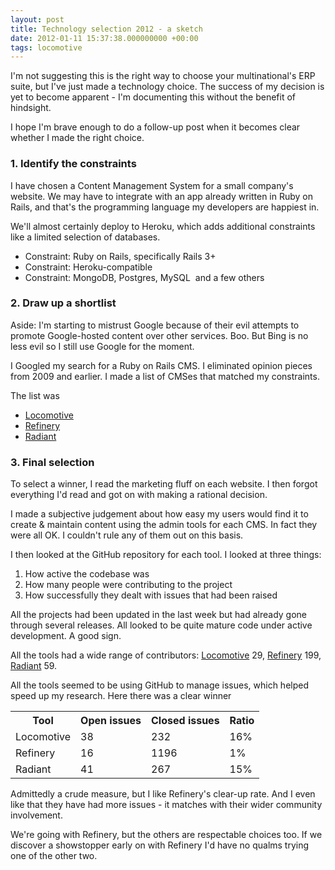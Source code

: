 ```yaml
---
layout: post
title: Technology selection 2012 - a sketch
date: 2012-01-11 15:37:38.000000000 +00:00
tags: locomotive
---
```

I'm not suggesting this is the right way to choose your multinational's ERP suite, but I've just made a technology choice. The success of my decision is yet to become apparent - I'm documenting this without the benefit of hindsight.

I hope I'm brave enough to do a follow-up post when it becomes clear whether I made the right choice.
<h3>1. Identify the constraints</h3>
I have chosen a Content Management System for a small company's website. We may have to integrate with an app already written in Ruby on Rails, and that's the programming language my developers are happiest in.

We'll almost certainly deploy to Heroku, which adds additional constraints like a limited selection of databases.
<ul>
	<li>Constraint: Ruby on Rails, specifically Rails 3+</li>
	<li>Constraint: Heroku-compatible</li>
	<li>Constraint: MongoDB, Postgres, MySQL  and a few others</li>
</ul>
<h3>2. Draw up a shortlist</h3>
Aside: I'm starting to mistrust Google because of their evil attempts to promote Google-hosted content over other services. Boo. But Bing is no less evil so I still use Google for the moment.

I Googled my search for a Ruby on Rails CMS. I eliminated opinion pieces from 2009 and earlier. I made a list of CMSes that matched my constraints.

The list was
<ul>
	<li><a href="https://www.locomotivecms.com/" target="_blank">Locomotive</a></li>
	<li><a href="https://refinerycms.com/" target="_blank">Refinery</a></li>
	<li><a href="https://radiantcms.org/" target="_blank">Radiant</a></li>
</ul>
<h3>3. Final selection</h3>
To select a winner, I read the marketing fluff on each website. I then forgot everything I'd read and got on with making a rational decision.

I made a subjective judgement about how easy my users would find it to create &amp; maintain content using the admin tools for each CMS. In fact they were all OK. I couldn't rule any of them out on this basis.

I then looked at the GitHub repository for each tool. I looked at three things:
<ol>
	<li>How active the codebase was</li>
	<li>How many people were contributing to the project</li>
	<li>How successfully they dealt with issues that had been raised</li>
</ol>
All the projects had been updated in the last week but had already gone through several releases. All looked to be quite mature code under active development. A good sign.

All the tools had a wide range of contributors: <a href="https://github.com/locomotivecms/engine" target="_blank">Locomotive</a> 29, <a href="https://github.com/resolve/refinerycms" target="_blank">Refinery</a> 199, <a href="https://github.com/radiant/radiant" target="_blank">Radiant</a> 59.

All the tools seemed to be using GitHub to manage issues, which helped speed up my research. Here there was a clear winner
<table>
<tbody>
<tr>
<th>Tool</th>
<th>Open issues</th>
<th>Closed issues</th>
<th>Ratio</th>
</tr>
<tr>
<td>Locomotive</td>
<td>38</td>
<td>232</td>
<td>16%</td>
</tr>
<tr>
<td>Refinery</td>
<td>16</td>
<td>1196</td>
<td>1%</td>
</tr>
<tr>
<td>Radiant</td>
<td>41</td>
<td>267</td>
<td>15%</td>
</tr>
</tbody>
</table>
Admittedly a crude measure, but I like Refinery's clear-up rate. And I even like that they have had more issues - it matches with their wider community involvement.

We're going with Refinery, but the others are respectable choices too. If we discover a showstopper early on with Refinery I'd have no qualms trying one of the other two.

&nbsp;
